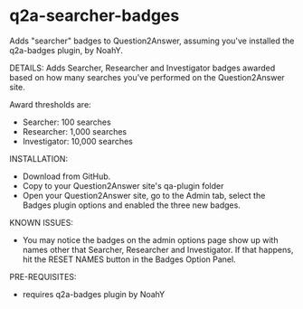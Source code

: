 q2a-searcher-badges
===================

Adds "searcher" badges to Question2Answer, assuming you've installed the q2a-badges plugin, by NoahY.

DETAILS:
Adds Searcher, Researcher and Investigator badges awarded based on how many searches you've performed on the Question2Answer site.

Award thresholds are:
* Searcher: 100 searches
* Researcher: 1,000 searches
* Investigator: 10,000 searches

INSTALLATION:
* Download from GitHub.
* Copy to your Question2Answer site's qa-plugin folder
* Open your Question2Answer site, go to the Admin tab, select the Badges plugin options and enabled the three new badges.

KNOWN ISSUES:
* You may notice the badges on the admin options page show up with names other that Searcher, Researcher and Investigator.  If that happens, hit the RESET NAMES button in the Badges Option Panel.

PRE-REQUISITES:
* requires q2a-badges plugin by NoahY

